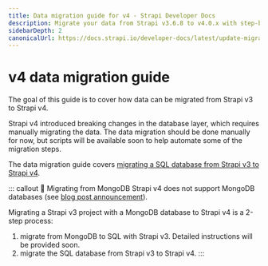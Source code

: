 ```yaml
---
title: Data migration guide for v4 - Strapi Developer Docs
description: Migrate your data from Strapi v3.6.8 to v4.0.x with step-by-step instructions
sidebarDepth: 2
canonicalUrl: https://docs.strapi.io/developer-docs/latest/update-migration-guides/migration-guides/v4/data-migration.html
---
```


# v4 data migration guide

The goal of this guide is to cover how data can be migrated from Strapi v3 to Strapi v4.

Strapi v4 introduced breaking changes in the database layer, which requires manually migrating the data. The data migration should be done manually for now, but scripts will be available soon to help automate some of the migration steps.

The data migration guide covers [migrating a SQL database from Strapi v3 to Strapi v4](/developer-docs/latest/update-migration-guides/migration-guides/v4/data/sql.md).

::: callout 🚧 Migrating from MongoDB
Strapi v4 does not support MongoDB databases (see [blog post announcement](https://strapi.io/blog/mongo-db-support-in-strapi-past-present-and-future)).

Migrating a Strapi v3 project with a MongoDB database to Strapi v4 is a 2-step process:

1. migrate from MongoDB to SQL with Strapi v3. Detailed instructions will be provided soon.
2. migrate the SQL database from Strapi v3 to Strapi v4.
:::
